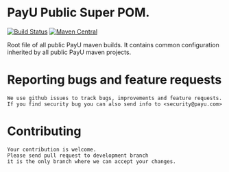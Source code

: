 # PayU Public Super POM.

[![Build Status](https://travis-ci.com/PayU/PayU-Public.svg?branch=master)](https://travis-ci.com/PayU/PayU-Public)
[![Maven Central](https://maven-badges.herokuapp.com/maven-central/com.payu/payu-public/badge.svg)](https://maven-badges.herokuapp.com/maven-central/com.payu/payu-public)


Root file of all public PayU maven builds.
It contains common configuration inherited by all public PayU maven projects.

# Reporting bugs and feature requests
    We use github issues to track bugs, improvements and feature requests.
    If you find security bug you can also send info to <security@payu.com>

# Contributing
    Your contribution is welcome.
    Please send pull request to development branch
    it is the only branch where we can accept your changes.

